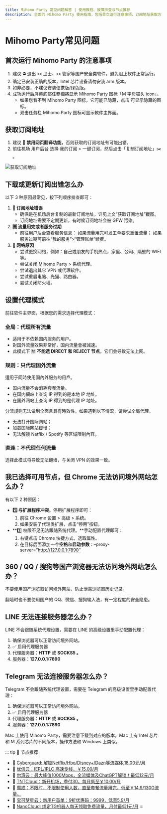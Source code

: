 ```yaml
---
title: Mihomo Party 常见问题解答 | 使用教程、故障排查与节点推荐
description: 全面的 Mihomo Party 使用指南，包括首次运行注意事项、订阅地址获取方法、代理模式设置以及常见问题解决方案，帮助您顺利使用科学上网工具。
---
```


# Mihomo Party常见问题

## **首次运行 Mihomo Party 的注意事项**

1.  建议 ⛔ 退出 xx 卫士、xx 管家等国产安全类软件，避免阻止软件正常运行。
2.  确定已安装正确的版本，Intel 芯片设备请勿安装 arm 版本。
3.  如非必要，不建议安装便携版/绿色版。
4.  成功运行后屏幕底部任務欄將显示 Mihomo Party 图标「M 字母猫头 icon」。
    -   如果您看不到 Mihomo Party 图标，它可能已隐藏，点击 可显示隐藏的图标。
    -   双击任务栏 Mihomo Party 图标可显示軟件主界面。

## 获取订阅地址

1.  建议 🚫 **禁用网页翻译功能**，否则获取的订阅地址有可能出错。
2.  前往机场 用户后台 选择 我的订阅 > 一键订阅，然后点击「复制订阅地址」✂️ 。

![获取订阅地址](/assets/dingyue.png)

## **下载或更新订阅出错怎么办**

以下 3 种原因最常见，按下列顺序排查即可：

1.  **🐷 订阅地址错误**
    -   确保是在机场后台复制的最新订阅地址，详见上文“获取订阅地址”截图。
    -   订阅地址需要不定期更新，有时候订阅地址会被 GFW 污染。
2.  **🈚 流量用完或者服务过期**
    -   前往用户后台查看服务信息： 如果流量用完可发工单要求重置流量； 如果服务过期可前往“我的服务”>“管理账单”续费。
3.  **📶 网络原因**
    -   尝试更换网络，例如：自己或朋友的手机热点，家里、公司、隔壁的 WIFI 等。
    -   尝试关闭 Mihomo Party > 系统代理。
    -   尝试退出其它 VPN 或代理软件。
    -   尝试重启电脑、光猫、路由器。
    -   尝试关闭防火墙。

## 设置代理模式

前往软件主界面，根据您的需求选择代理模式：

### **全局：代理所有流量**

-   适用于不依赖国内服务的用户。
-   對国外流量效果非常好，国内流量會被減速。
-   此模式下 🈲 **不能选 DIRECT 和 REJECT 节点**，它们会导致无法上网。

### **规则：只代理国外流量**

适用于同時使用国內外服务的用戶。

-   国内流量不会消耗套餐流量。
-   在国内網站上查询 IP 得到的是本地 IP 地址。
-   在国外网站上查询 IP 得到的是代理 IP 地址。

分流规则无法做到全面且具有時效性，如果遇到以下情況，请尝试全局代理。

-   无法打开国际网站；
-   加载国际网站缓慢；
-   无法解锁 Netflix / Spotify 等区域限制內容。

### **直连：不代理任何流量**

选择此模式将导致无法翻墙，与关闭 VPN 的效果一致。


## **我已选择可用节点，但 Chrome 无法访问境外网站怎么办**？
有以下 2 种原因：

-   **1️⃣ 与扩展程序冲突**。停用扩展程序即可：
    1.  前往 Chrome 设置 > 高级 > 系统。
    2.  如果安装了代理类扩展，点击“停用”按钮。
-   **2️⃣ 权限不足无法跟随系统代理。**手动配置代理即可：
    1.  右键点击 Chrome 快捷方式，选取属性。
    2.  在目标后面添加**一个空格**和**启动参数**：–proxy-server=”http://127.0.0.1:7890″

## **360 / QQ / 搜狗等国产浏览器无法访问境外网站怎么办**？

不要使用国产浏览器访问境外网站，防止泄露浏览器历史记录。

翻墙时也不要使用国产的 QQ、微信、搜狗输入法，有一定程度的安全隐患。

## **LINE 无法连接服务器怎么办**？

LINE 不会跟随系统代理设置，需要在 LINE 的高级设置里手动配置代理：

1.  确保浏览器可以正常访问境外网站。
2.  ✅ 启用代理服务器
3.  代理服务器：**HTTP** 或 **SOCKS5 。**
4.  服务器：**127.0.0.1:7890**

## **Telegram 无法连接服务器怎么办**？

Telegram 不会跟随系统代理设置，需要在 Telegram 的高级设置里手动配置代理：

1.  确保浏览器可以正常访问境外网站。
2.  ✅ 启用代理服务器
3.  代理服务器：**HTTP** 或 **SOCKS5 。**
4.  服务器：**127.0.0.1:7890**

Mac 上使用 Mihomo Party，需要注意下载到对应的版本，Mac 上有 Intel 芯片和 M 系列芯片的不同版本，操作方法和 Windows 上类似。

::: tip 🎉 节点推荐
- 🚀 [Cyberguard: 解锁Netflix/Hbo/Disney+/Dazn等流媒体,18.00元/月](https://www.cyberguard.best/#/register?code=XsreC0T5)
- 🚀 [优信云：IEPL/IPLC 高速专线，￥15.00/月](https://www.优信云.com/#/register?code=JRtE5uIV)<br>
- 🚀 [尔湾云：最大峰值1000Mbps，全流媒体及ChatGPT解锁！最低12元/月](https://erwan6.net/auth/register?code=BoObCd)<br>
- 🚀 [TNTCloud：新开机场，季付30，每月低至￥10.00/月](https://haibing822.tntvipaff.cc/#/register?code=GtjJVgml)<br>
- 🚀 [魔戒：不限时，不限制使用人数，直至套餐流量用完，低至￥14.9/130G流量。](https://mojie.app/#/register?code=sSdtPtLo)<br>
- 🚀 [宝可梦星云：新用户首单：9折优惠码：9999，低至5.9/月 ](https://love.521pokemon.com/register?code=56ERkkxp)
- 🚀 [NanoCloud: 绑定TG机器人每天领取免费流量，月付最低1元/月](https://edu.uodoo.bid/auth/register?code=JMiOQDHf)
:::
